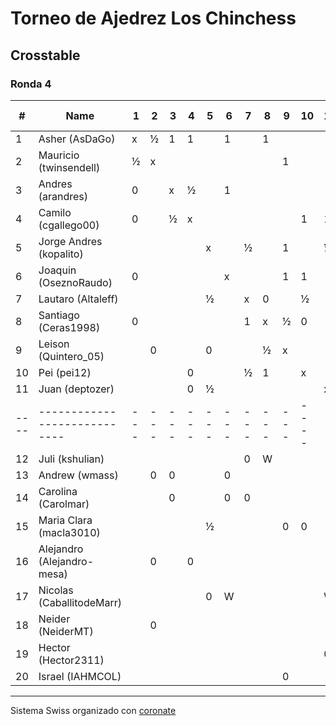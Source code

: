 # Torneo de Ajedrez Los Chinchess

## Crosstable
### Ronda 4

|  # | Name                       | 1 | 2 | 3 | 4 | 5 | 6 | 7 | 8 | 9 | 10 | 11 | 12 | 13 | 14 | 15 | 16 | 17 | 18 | 19 | 20 | Score | Solkoff | Direct match | Initial rating | Final rating |  +/- |
|----|----------------------------|---|---|---|---|---|---|---|---|---|----|----|----|----|----|----|----|----|----|----|----|-------|---------|--------------|----------------|--------------|------|
|  1 | Asher (AsDaGo)             | x | ½ | 1 | 1 |   | 1 |   | 1 |   |    |    |    |    |    |    |    |    |    |    |    | 4½    |      17 |              |           2140 |         2125 |  -15 |
|  2 | Mauricio (twinsendell)     | ½ | x |   |   |   |   |   |   | 1 |    |    |    |  1 |    |    |  1 |    |  1 |    |    | 4½    |      11 |              |           1687 |         1792 | +105 |
|  3 | Andres (arandres)          | 0 |   | x | ½ |   | 1 |   |   |   |    |    |    |  1 |  1 |    |    |    |    |    |    | 3½    |      15 |              |           1784 |         1814 |  +30 |
|  4 | Camilo (cgallego00)        | 0 |   | ½ | x |   |   |   |   |   |  1 |  1 |    |    |    |    |  1 |    |    |    |    | 3½    |      14 |              |           1907 |         1895 |  -12 |
|  5 | Jorge Andres (kopalito)    |   |   |   |   | x |   | ½ |   | 1 |    |  ½ |    |    |    |  ½ |    |  1 |    |    |    | 3½    |     10½ |              |           1845 |         1921 |  +76 |
|  6 | Joaquin (OseznoRaudo)      | 0 |   |   |   |   | x |   |   | 1 |  1 |    |    |  1 |    |    |    |    |    |    |    | 3     |      13 |              |           1552 |         1574 |  +22 |
|  7 | Lautaro (Altaleff)         |   |   |   |   | ½ |   | x | 0 |   |  ½ |    |  1 |    |  1 |    |    |    |    |    |    | 3     |      13 |              |           1522 |         1630 | +108 |
|  8 | Santiago (Ceras1998)       | 0 |   |   |   |   |   | 1 | x | ½ |  0 |    |  1 |    |    |    |    |    |    |    |    | 2½    |      15 |              |           1500 |         1774 | +274 |
|  9 | Leison (Quintero_05)       |   | 0 |   |   | 0 |   |   | ½ | x |    |    |    |    |    |  1 |    |    |    |    |  1 | 2½    |     12½ |              |           1689 |         1731 |  +42 |
| 10 | Pei (pei12)                |   |   |   | 0 |   |   | ½ | 1 |   |  x |    |    |    |    |  1 |    |    |    |    |    | 2½    |     10½ |              |           2052 |              |      |
| 11 | Juan (deptozer)            |   |   |   | 0 | ½ |   |   |   |   |    |  x |    |    |    |    |    |  1 |    |  1 |    | 2½    |       9 |              |           1683 |              |      |
|----|----------------------------|---|---|---|---|---|---|---|---|---|----|----|----|----|----|----|----|----|----|----|----|-------|---------|--------------|----------------|--------------|------|
| 12 | Juli (kshulian)            |   |   |   |   |   |   | 0 | W |   |    |    |  x |    |    |  1 |    |    |    |  1 |  ½ | 2½    |      8½ |              |           1601 |         1602 |   +1 |
| 13 | Andrew (wmass)             |   | 0 | 0 |   |   | 0 |   |   |   |    |    |    |  x |    |    |  1 |    |    |    |  1 | 2     |     12½ |              |           1500 |         1335 | -165 |
| 14 | Carolina (Carolmar)        |   |   | 0 |   |   | 0 | 0 |   |   |    |    |    |    |  x |    |  1 |    |  1 |    |    | 2     |     11½ |              |           1500 |         1145 | -355 |
| 15 | Maria Clara (macla3010)    |   |   |   |   | ½ |   |   |   | 0 |  0 |    |  W |    |    |  x |    |    |  1 |    |    | 1½    |      12 |              |           1629 |         1629 |   +0 |
| 16 | Alejandro (Alejandro-mesa) |   | 0 |   | 0 |   |   |   |   |   |    |    |    |  W |  0 |    |  x |    |    |  1 |    | 1     |      13 |              |           1505 |         1418 |  -87 |
| 17 | Nicolas (CaballitodeMarr)  |   |   |   |   | 0 | W |   |   |   |    |  W |    |    |    |    |    |  x |    |  1 |    | 1     |      10 |              |           1500 |              |      |
| 18 | Neider (NeiderMT)          |   | 0 |   |   |   |   |   |   |   |    |    |    |    |  0 |  0 |    |    |  x |    |  1 | 1     |      8½ |              |           1417 |              |      |
| 19 | Hector (Hector2311)        |   |   |   |   |   |   |   |   |   |    |  0 |  0 |    |    |    |  0 |  0 |    |  x |  1 | 1     |      7½ |              |           1476 |         1353 | -123 |
| 20 | Israel (IAHMCOL)           |   |   |   |   |   |   |   |   | 0 |    |    |  ½ |  0 |    |    |    |    |  0 |  0 |  x | ½     |       9 |              |           1387 |         1252 | -135 |

***

Sistema Swiss organizado con [coronate](https://coronate.netlify.app/)
